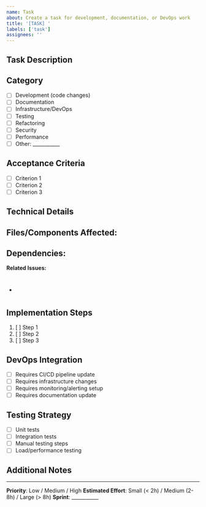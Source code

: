 ```yaml
---
name: Task
about: Create a task for development, documentation, or DevOps work
title: '[TASK] '
labels: ['task']
assignees: ''
---
```


## Task Description
<!-- Clear description of what needs to be done -->

## Category
<!-- Select the primary category -->
- [ ] Development (code changes)
- [ ] Documentation
- [ ] Infrastructure/DevOps
- [ ] Testing
- [ ] Refactoring
- [ ] Security
- [ ] Performance
- [ ] Other: ___________

## Acceptance Criteria
<!-- What defines this task as complete? -->

- [ ] Criterion 1
- [ ] Criterion 2
- [ ] Criterion 3

## Technical Details
<!-- Any technical information, APIs, files, or components involved -->

**Files/Components Affected:**
-

**Dependencies:**
-

**Related Issues:**
- #

## Implementation Steps
<!-- Optional: Break down the task into steps -->

1. [ ] Step 1
2. [ ] Step 2
3. [ ] Step 3

## DevOps Integration
<!-- How does this task fit into the DevOps workflow? -->

- [ ] Requires CI/CD pipeline update
- [ ] Requires infrastructure changes
- [ ] Requires monitoring/alerting setup
- [ ] Requires documentation update

## Testing Strategy
<!-- How should this be tested? -->

- [ ] Unit tests
- [ ] Integration tests
- [ ] Manual testing steps
- [ ] Load/performance testing

## Additional Notes
<!-- Any other relevant information -->

---
**Priority**: Low / Medium / High
**Estimated Effort**: Small (< 2h) / Medium (2-8h) / Large (> 8h)
**Sprint**: ___________
